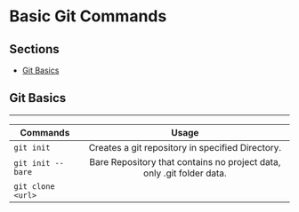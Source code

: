 # Basic Git Commands

## Sections
* [Git Basics](#git-basics)










## Git Basics

---
|Commands                           | Usage           |
|---                                |:---:            |
|  `git init`                       |Creates a git repository in specified Directory.  |
| `git init --bare`                 |Bare Repository that contains no project data, only .git folder data. |
|`git clone <url>`                    |
